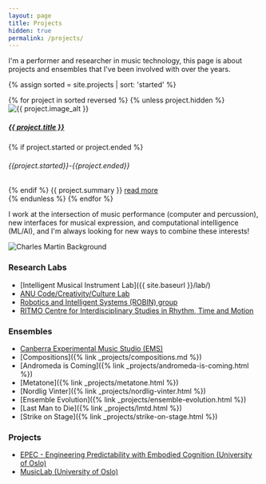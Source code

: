 ```yaml
---
layout: page
title: Projects
hidden: true
permalink: /projects/
---
```


I'm a performer and researcher in music technology, this page is about projects
and ensembles that I've been involved with over the years.

{% assign sorted = site.projects | sort: 'started' %}

<section class="row">
{% for project in sorted reversed %}
{% unless project.hidden %}
<div class="col-sm-4 p-3">
<div class="card">
<img class="card-img-top" src="{{ project.image }}" alt="{{ project.image_alt }}">
<div class="card-body">
<h5 class="card-title"><a href="{{ project.url | relative_url }}">{{ project.title }}</a></h5>
{% if project.started or project.ended %}
<h6 class="card-subtitle mb-2 text-muted">{{project.started}}-{{project.ended}}</h6>
{% endif %}
{{ project.summary }}
<a class="card-link" href="{{ project.url | relative_url }}">read more</a>
</div>
</div>
</div>
{% endunless %}
{% endfor %}
</section>

I work at the intersection of music performance (computer and percussion), new
interfaces for musical expression, and computational intelligence (ML/AI), and
I'm always looking for new ways to combine these interests!

![Charles Martin Background]({{site.baseurl}}/assets/images/charlesmartin-background.jpg)

### Research Labs

- [Intelligent Musical Instrument Lab]({{ site.baseurl }}/lab/)
- [ANU Code/Creativity/Culture Lab](https://cs.anu.edu.au/code-creativity-culture/)
- [Robotics and Intelligent Systems (ROBIN) group](https://www.mn.uio.no/ifi/english/research/groups/robin/index.html)
- [RITMO Centre for Interdisciplinary Studies in Rhythm, Time and Motion](https://www.uio.no/ritmo/english/)

### Ensembles

- [Canberra Experimental Music Studio (EMS)](https://www.facebook.com/canberraexperimentalmusicstudio/)
- [Compositions]({% link _projects/compositions.md %})
- [Andromeda is Coming]({% link _projects/andromeda-is-coming.html %})
- [Metatone]({% link _projects/metatone.html %})
- [Nordlig Vinter]({% link _projects/nordlig-vinter.html %})
- [Ensemble Evolution]({% link _projects/ensemble-evolution.html %})
- [Last Man to Die]({% link _projects/lmtd.html %})
- [Strike on Stage]({% link _projects/strike-on-stage.html %})


### Projects

- [EPEC - Engineering Predictability with Embodied Cognition (University of Oslo)](https://www.hf.uio.no/ritmo/english/projects/all/epec/)
- [MusicLab (University of Oslo)](https://www.hf.uio.no/ritmo/english/news-and-events/events/musiclab/)
